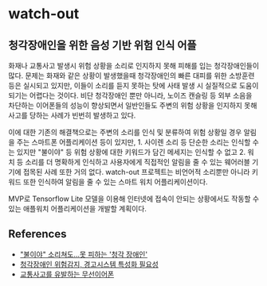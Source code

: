 # watch-out
## 청각장애인을 위한 음성 기반 위험 인식 어플

화재나 교통사고 발생시 위험 상황을 소리로 인지하지 못해 피해를 입는 청각장애인들이 많다. 문제는 화재와 같은 상황이 발생했을때 청각장애인의 빠른 대피를 위한 소방훈련 등은 실시되고 있지만, 이들이 소리를 듣지 못하는 탓에 사태 발생 시 실질적으로 도움이 되기는 어렵다는 것이다. 비단 청각장애인 뿐만 아니라, 노이즈 캔슬링 등 외부 소음을 차단하는 이어폰들의 성능이 향상되면서 일반인들도 주변의 위험 상황을 인지하지 못해 사고를 당하는 사례가 빈번히 발생하고 있다. 

이에 대한 기존의 해결책으로는 주변의 소리를 인식 및 분류하여 위험 상황일 경우 알림을 주는 스마트폰 어플리케이션 등이 있지만, 1. 사이렌 소리 등 단순한 소리는 인식할 수는 있지만 "불이야" 등 위험 상황에 대한 키워드가 담긴 메세지는 인식할 수 없고 2. 워치 등 소리를 더 명확하게 인식하고 사용자에게 직접적인 알림을 줄 수 있는 웨어러블 기기에 접목된 사례 또한 거의 없다. watch-out 프로젝트는 비언어적 소리뿐만 아니라 키워드 또한 인식하여 알림을 줄 수 있는 스마트 워치 어플리케이션이다. 

MVP로 Tensorflow Lite 모델을 이용해 인터넷에 접속이 안되는 상황에서도 작동할 수 있는 애플워치 어플리케이션을 개발할 계획이다. 

## References
- ["불이야" 소리쳐도...못 피하는 '청각 장애인'](https://www.cctoday.co.kr/news/articleView.html?idxno=2074577)
- [청각장애인 위험감지, 경고시스템 특성화 필요성](http://www.ablenews.co.kr/News/NewsContent.aspx?CategoryCode=0006&NewsCode=000620191202091610621654#z)
- [교통사고를 유발하는 무선이어폰](http://www.sjbnews.com/news/news.php?code=&number=679078)
